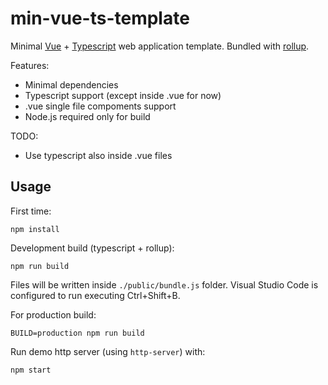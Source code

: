 # min-vue-ts-template

Minimal [Vue](https://vuejs.org/) + [Typescript](https://www.typescriptlang.org/) web application template. Bundled with [rollup](https://rollupjs.org/).

Features:

- Minimal dependencies
- Typescript support (except inside .vue for now)
- .vue single file compoments support
- Node.js required only for build

TODO:

- Use typescript also inside .vue files

## Usage

First time:

```
npm install
```

Development build (typescript + rollup):

```
npm run build
```

Files will be written inside `./public/bundle.js` folder. Visual Studio Code is configured to run executing Ctrl+Shift+B.

For production build:

```
BUILD=production npm run build
```

Run demo http server (using `http-server`) with:

```
npm start
```
